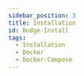 ```yaml
---
sidebar_position: 3
title: Installation
id: Budge-Install
tags:
  - Installation
  - Docker
  - Docker-Compose
---
```


